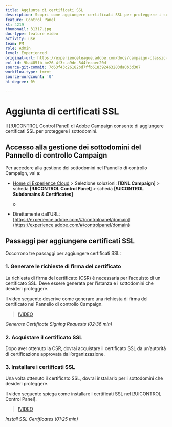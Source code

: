 ```yaml
---
title: Aggiunta di certificati SSL
description: Scopri come aggiungere certificati SSL per proteggere i sottodomini.
feature: Control Panel
kt: 4219
thumbnail: 31317.jpg
doc-type: feature video
activity: use
team: PM
role: Admin
level: Experienced
original-url: https://experienceleague.adobe.com/docs/campaign-classic-learn/tutorials/administrating/control-panel-acc/adding-ssl-certificates.html
exl-id: 9ba485fb-be26-4f3c-a9de-844fecaec20d
source-git-commit: 7d63f43c26182bd7ffb618392463283da0b3d307
workflow-type: tm+mt
source-wordcount: '0'
ht-degree: 0%

---
```


# Aggiunta di certificati SSL

 Il [!UICONTROL Control Panel] di Adobe Campaign consente di aggiungere certificati SSL per proteggere i sottodomini.

## Accesso alla gestione dei sottodomini del Pannello di controllo Campaign

Per accedere alla gestione dei sottodomini nel Pannello di controllo Campaign, vai a:

* [Home di Experience Cloud](https://experience.adobe.com/#/home) > Selezione soluzioni: **[!DNL Campaign]** > scheda **[!UICONTROL Control Panel]** > scheda **[!UICONTROL Subdomains & Certificates]**

   o
* Direttamente dall’URL: [https://experience.adobe.com/#/controlpanel/domain](https://experience.adobe.com/#/controlpanel/domain)

## Passaggi per aggiungere certificati SSL

Occorrono tre passaggi per aggiungere certificati SSL:

### 1. Generare le richieste di firma del certificato

La richiesta di firma del certificato (CSR) è necessaria per l’acquisto di un certificato SSL. Deve essere generata per l’istanza e i sottodomini che desideri proteggere.

Il video seguente descrive come generare una richiesta di firma del certificato nel Pannello di controllo Campaign.

>[!VIDEO](https://video.tv.adobe.com/v/31317?quality=12)

*Generate Certificate Signing Requests (02:36 min)*

### 2. Acquistare il certificato SSL

Dopo aver ottenuto la CSR, dovrai acquistare il certificato SSL da un’autorità di certificazione approvata dall’organizzazione.

### 3. Installare i certificati SSL

Una volta ottenuto il certificato SSL, dovrai installarlo per i sottodomini che desideri proteggere.

Il video seguente spiega come installare i certificati SSL nel [!UICONTROL Control Panel].

>[!VIDEO](https://video.tv.adobe.com/v/31166?quality=12)

*Install SSL Certificates (01:25 min)*
